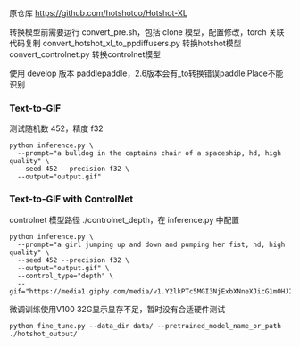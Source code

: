 原仓库 <https://github.com/hotshotco/Hotshot-XL>

转换模型前需要运行 convert_pre.sh，包括 clone 模型，配置修改，torch 关联代码复制
convert_hotshot_xl_to_ppdiffusers.py 转换hotshot模型
convert_controlnet.py 转换controlnet模型

使用 develop 版本 paddlepaddle，2.6版本会有\_to转换错误paddle.Place不能识别

### Text-to-GIF

测试随机数 452，精度 f32

``` shell
python inference.py \
  --prompt="a bulldog in the captains chair of a spaceship, hd, high quality" \
  --seed 452 --precision f32 \
  --output="output.gif"
```

### Text-to-GIF with ControlNet

controlnet 模型路径 ./controlnet_depth，在 inference.py 中配置

``` shell
python inference.py \
  --prompt="a girl jumping up and down and pumping her fist, hd, high quality" \
  --seed 452 --precision f32 \
  --output="output.gif" \
  --control_type="depth" \
  --gif="https://media1.giphy.com/media/v1.Y2lkPTc5MGI3NjExbXNneXJicG1mOHJ2dzQ2Y2JteDY1ZWlrdjNjMjl3ZWxyeWFxY2EzdyZlcD12MV9pbnRlcm5hbF9naWZfYnlfaWQmY3Q9Zw/YOTAoXBgMCmFeQQzuZ/giphy.gif"
```

微调训练使用V100 32G显示显存不足，暂时没有合适硬件测试

``` shell
python fine_tune.py --data_dir data/ --pretrained_model_name_or_path ./hotshot_output/
```
